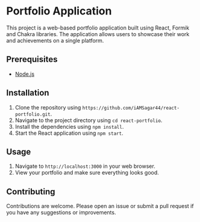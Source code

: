 # Portfolio Application

This project is a web-based portfolio application built using React, Formik and Chakra libraries. The application allows users to showcase their work and achievements on a single platform.

## Prerequisites

- [Node.js](https://nodejs.org/)

## Installation

1. Clone the repository using `https://github.com/iAMSagar44/react-portfolio.git`.
2. Navigate to the project directory using `cd react-portfolio`.
3. Install the dependencies using `npm install`.
4. Start the React application using `npm start`.

## Usage

1. Navigate to `http://localhost:3000` in your web browser.
2. View your portfolio and make sure everything looks good.


## Contributing

Contributions are welcome. Please open an issue or submit a pull request if you have any suggestions or improvements.

